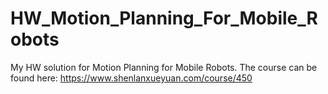 # HW_Motion_Planning_For_Mobile_Robots

My HW solution for Motion Planning for Mobile Robots. The course can be found here:
https://www.shenlanxueyuan.com/course/450
